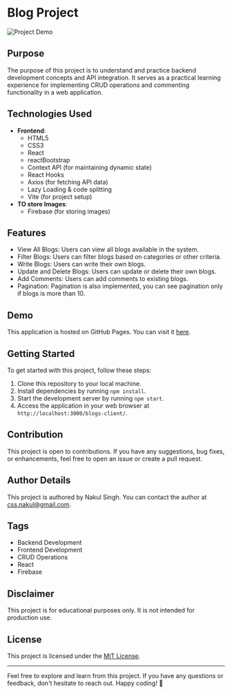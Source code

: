 # Blog Project

![Project Demo](https://github.com/nakul6686/blogs-client/assets/[master]/website.png?raw=true)

## Purpose

The purpose of this project is to understand and practice backend development concepts and API integration. It serves as a practical learning experience for implementing CRUD operations and commenting functionality in a web application.

## Technologies Used

- **Frontend**:
  - HTML5
  - CSS3
  - React
  - reactBootstrap
  - Context API (for maintaining dynamic state)
  - React Hooks
  - Axios (for fetching API data)
  - Lazy Loading & code splitting 
  - Vite (for project setup)
- **TO store Images**:
  - Firebase (for storing images)

## Features

- View All Blogs: Users can view all blogs available in the system.
- Filter Blogs: Users can filter blogs based on categories or other criteria.
- Write Blogs: Users can write their own blogs.
- Update and Delete Blogs: Users can update or delete their own blogs.
- Add Comments: Users can add comments to existing blogs.
- Pagination: Pagination is also implemented, you can see pagination only if blogs is more than 10.

## Demo

This application is hosted on GitHub Pages. You can visit it [here](https://nakul6686.github.io/blogs-client/).

## Getting Started

To get started with this project, follow these steps:

1. Clone this repository to your local machine.
2. Install dependencies by running `npm install`.
3. Start the development server by running `npm start`.
4. Access the application in your web browser at `http://localhost:3000/blogs-client/`.

## Contribution

This project is open to contributions. If you have any suggestions, bug fixes, or enhancements, feel free to open an issue or create a pull request.

## Author Details

This project is authored by Nakul Singh. You can contact the author at css.nakul@gmail.com.

## Tags

- Backend Development
- Frontend Development
- CRUD Operations
- React
- Firebase

## Disclaimer

This project is for educational purposes only. It is not intended for production use.

## License

This project is licensed under the [MIT License](LICENSE).

---

Feel free to explore and learn from this project. If you have any questions or feedback, don't hesitate to reach out. Happy coding! 🚀


